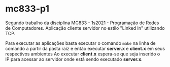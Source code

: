 # mc833-p1
Segundo trabalho da disciplina MC833 - 1s2021 - Programação de Redes de Computadores. Aplicação cliente servidor no estilo "Linked In" utilizando TCP.

Para executar as aplicações basta executar o comando `make` na linha de comando a partir da pasta raíz e então executar __server.x__ e __client.x__ em seus respectivos ambientes
Ao executar __client.x__ espera-se que seja inserido o IP para acessar ao servidor onde está sendo executado __server.x__.